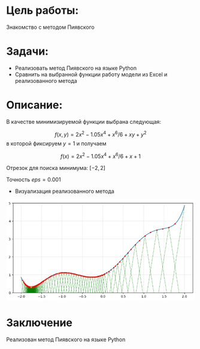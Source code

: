 # Цель работы:
Знакомство с методом Пиявского

# Задачи:
- Реализовать метод Пиявского на языке Python
- Сравнить на выбранной функции работу модели из Excel и реализованного метода

# Описание:
В качестве минимизируемой функции выбрана следующая:

$$f(x,y) = 2x^2-1.05x^4+x^6/6+xy+y^2$$ 
в которой фиксируем $y=1$ и получаем 

$$f(x) = 2x^2-1.05x^4+x^6/6+x+1$$

Отрезок для поиска минимума: $[-2, 2]$

Точность $eps =0.001$

- Визуализация реализованного метода
<img src="imgs/1.png"/>

# Заключение
Реализован метод Пиявского на языке Python
